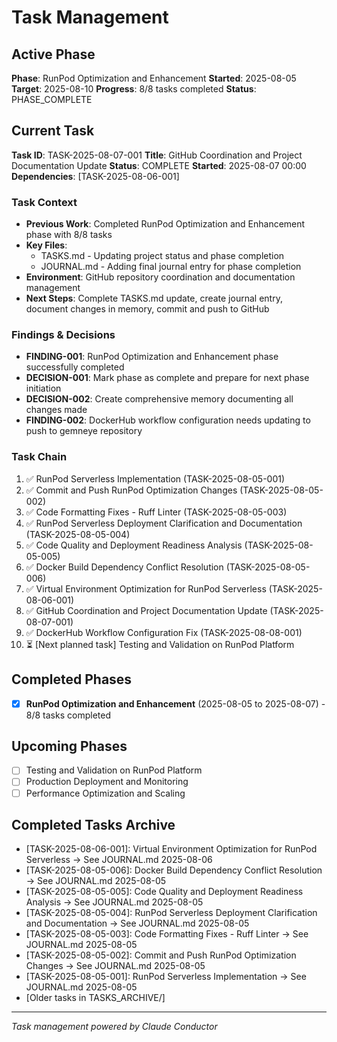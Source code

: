 # Task Management

## Active Phase
**Phase**: RunPod Optimization and Enhancement
**Started**: 2025-08-05
**Target**: 2025-08-10
**Progress**: 8/8 tasks completed
**Status**: PHASE_COMPLETE

## Current Task
**Task ID**: TASK-2025-08-07-001
**Title**: GitHub Coordination and Project Documentation Update
**Status**: COMPLETE
**Started**: 2025-08-07 00:00
**Dependencies**: [TASK-2025-08-06-001]

### Task Context
<!-- Critical information needed to resume this task -->
- **Previous Work**: Completed RunPod Optimization and Enhancement phase with 8/8 tasks
- **Key Files**: 
  - TASKS.md - Updating project status and phase completion
  - JOURNAL.md - Adding final journal entry for phase completion
- **Environment**: GitHub repository coordination and documentation management
- **Next Steps**: Complete TASKS.md update, create journal entry, document changes in memory, commit and push to GitHub

### Findings & Decisions
- **FINDING-001**: RunPod Optimization and Enhancement phase successfully completed
- **DECISION-001**: Mark phase as complete and prepare for next phase initiation
- **DECISION-002**: Create comprehensive memory documenting all changes made
- **FINDING-002**: DockerHub workflow configuration needs updating to push to gemneye repository

### Task Chain
1. ✅ RunPod Serverless Implementation (TASK-2025-08-05-001)
2. ✅ Commit and Push RunPod Optimization Changes (TASK-2025-08-05-002)
3. ✅ Code Formatting Fixes - Ruff Linter (TASK-2025-08-05-003)
4. ✅ RunPod Serverless Deployment Clarification and Documentation (TASK-2025-08-05-004)
5. ✅ Code Quality and Deployment Readiness Analysis (TASK-2025-08-05-005)
6. ✅ Docker Build Dependency Conflict Resolution (TASK-2025-08-05-006)
7. ✅ Virtual Environment Optimization for RunPod Serverless (TASK-2025-08-06-001)
8. ✅ GitHub Coordination and Project Documentation Update (TASK-2025-08-07-001)
9. ✅ DockerHub Workflow Configuration Fix (TASK-2025-08-08-001)
10. ⏳ [Next planned task] Testing and Validation on RunPod Platform












## Completed Phases
<!-- Recently completed phases for reference -->
- [x] **RunPod Optimization and Enhancement** (2025-08-05 to 2025-08-07) - 8/8 tasks completed

## Upcoming Phases
<!-- Future work not yet started -->
- [ ] Testing and Validation on RunPod Platform
- [ ] Production Deployment and Monitoring
- [ ] Performance Optimization and Scaling

## Completed Tasks Archive
<!-- Recent completions for quick reference -->
- [TASK-2025-08-06-001]: Virtual Environment Optimization for RunPod Serverless → See JOURNAL.md 2025-08-06
- [TASK-2025-08-05-006]: Docker Build Dependency Conflict Resolution → See JOURNAL.md 2025-08-05
- [TASK-2025-08-05-005]: Code Quality and Deployment Readiness Analysis → See JOURNAL.md 2025-08-05
- [TASK-2025-08-05-004]: RunPod Serverless Deployment Clarification and Documentation → See JOURNAL.md 2025-08-05
- [TASK-2025-08-05-003]: Code Formatting Fixes - Ruff Linter → See JOURNAL.md 2025-08-05
- [TASK-2025-08-05-002]: Commit and Push RunPod Optimization Changes → See JOURNAL.md 2025-08-05
- [TASK-2025-08-05-001]: RunPod Serverless Implementation → See JOURNAL.md 2025-08-05
- [Older tasks in TASKS_ARCHIVE/]

---
*Task management powered by Claude Conductor*
